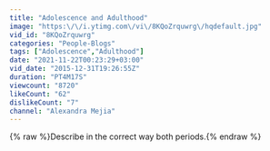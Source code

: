 ```yaml
---
title: "Adolescence and Adulthood"
image: "https:\/\/i.ytimg.com\/vi\/8KQoZrquwrg\/hqdefault.jpg"
vid_id: "8KQoZrquwrg"
categories: "People-Blogs"
tags: ["Adolescence","Adulthood"]
date: "2021-11-22T00:23:29+03:00"
vid_date: "2015-12-31T19:26:55Z"
duration: "PT4M17S"
viewcount: "8720"
likeCount: "62"
dislikeCount: "7"
channel: "Alexandra Mejia"
---
```

{% raw %}Describe in the correct way both periods.{% endraw %}
